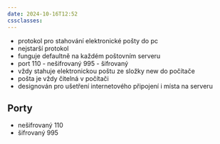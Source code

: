 ```yaml
---
date: 2024-10-16T12:52
cssclasses:
---
```

- protokol pro stahování elektronické pošty do pc
- nejstarší protokol
- funguje defaultně na každém poštovním serveru
- port 110 - nešifrovaný 995 - šifrovaný
- vždy stahuje elektronickou poštu ze složky new do počítače
- pošta je vždy čitelná v počítači
- designován pro ušetření internetového připojení i místa na serveru
## Porty
- nešifrovaný 110
- šifrovaný 995
